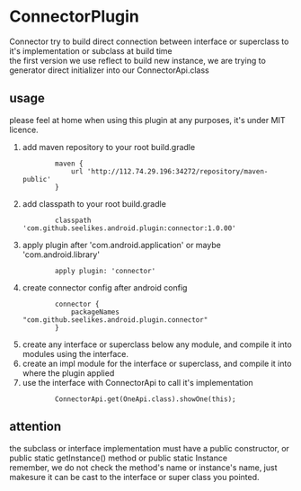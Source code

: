 # ConnectorPlugin
Connector try to build direct connection between interface or superclass to it's implementation or subclass at build time  
the first version we use reflect to build new instance, we are trying to generator direct initializer into our ConnectorApi.class  

## usage
please feel at home when using this plugin at any purposes, it's under MIT licence.  

1. add maven repository to your root build.gradle
    ```
            maven {
                url 'http://112.74.29.196:34272/repository/maven-public'
            }
    ```
2. add classpath to your root build.gradle
    ```
            classpath 'com.github.seelikes.android.plugin:connector:1.0.00'
    ```
3. apply plugin after 'com.android.application' or maybe 'com.android.library'
    ```
            apply plugin: 'connector'
    ```
4. create connector config after android config
    ```
            connector {
                packageNames "com.github.seelikes.android.plugin.connector"
            }
    ```
5. create any interface or superclass below any module, and compile it into modules using the interface.
6. create an impl module for the interface or superclass, and compile it into where the plugin applied
7. use the interface with ConnectorApi to call it's implementation
    ```
            ConnectorApi.get(OneApi.class).showOne(this);
    ```
## attention
the subclass or interface implementation must have a public constructor, or public static getInstance() method or public static Instance  
remember, we do not check the method's name or instance's name, just makesure it can be cast to the interface or super class you pointed.